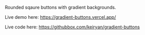 Rounded sqaure buttons with gradient backgrounds.

Live demo here: https://gradient-buttons.vercel.app/

Live code here: https://githubbox.com/keiryan/gradient-buttons
